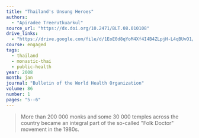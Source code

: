 ```yaml
---
title: "Thailand's Unsung Heroes"
authors:
  - "Apiradee Treerutkuarkul"
source_url: "https://dx.doi.org/10.2471/BLT.08.010108"
drive_links:
  - "https://drive.google.com/file/d/1EoE0d8qYoM4Xf4I4B4ZLpjH-L4qBUvO1/view?usp=drivesdk"
course: engaged
tags:
  - thailand
  - monastic-thai
  - public-health
year: 2008
month: jan
journal: "Bulletin of the World Health Organization"
volume: 86
number: 1
pages: "5--6"
---
```


> More than 200 000 monks and some 30 000 temples across the country became an integral part of the so-called "Folk Doctor" movement in the 1980s.
